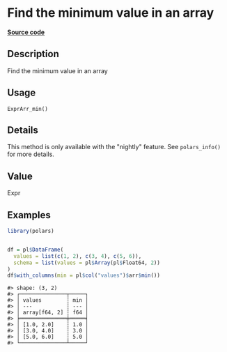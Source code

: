 

# Find the minimum value in an array

[**Source code**](https://github.com/pola-rs/r-polars/tree/8387e0a88c6889e6449b053999aada405c241066/R/expr__array.R#L47)

## Description

Find the minimum value in an array

## Usage

<pre><code class='language-R'>ExprArr_min()
</code></pre>

## Details

This method is only available with the "nightly" feature. See
<code>polars_info()</code> for more details.

## Value

Expr

## Examples

``` r
library(polars)


df = pl$DataFrame(
  values = list(c(1, 2), c(3, 4), c(5, 6)),
  schema = list(values = pl$Array(pl$Float64, 2))
)
df$with_columns(min = pl$col("values")$arr$min())
```

    #> shape: (3, 2)
    #> ┌───────────────┬─────┐
    #> │ values        ┆ min │
    #> │ ---           ┆ --- │
    #> │ array[f64, 2] ┆ f64 │
    #> ╞═══════════════╪═════╡
    #> │ [1.0, 2.0]    ┆ 1.0 │
    #> │ [3.0, 4.0]    ┆ 3.0 │
    #> │ [5.0, 6.0]    ┆ 5.0 │
    #> └───────────────┴─────┘
